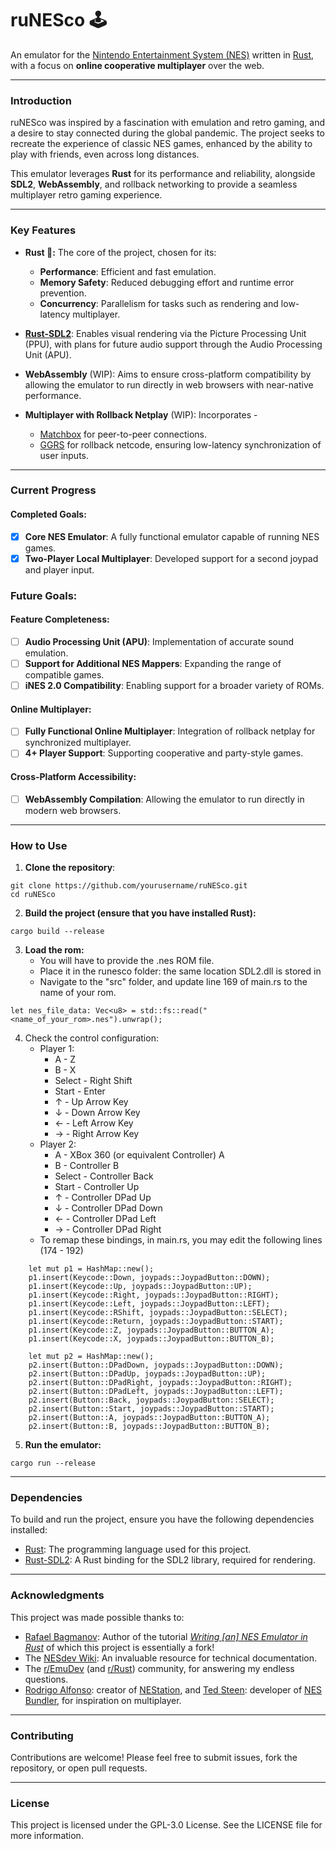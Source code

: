 # ruNESco 🕹️  

An emulator for the [Nintendo Entertainment System (NES)](https://en.wikipedia.org/wiki/Nintendo_Entertainment_System) written in [Rust](https://www.rust-lang.org/), with a focus on **online cooperative multiplayer** over the web.  

---
### Introduction  

ruNESco was inspired by a fascination with emulation and retro gaming, and a desire to stay connected during the global pandemic. The project seeks to recreate the experience of classic NES games, enhanced by the ability to play with friends, even across long distances.

This emulator leverages **Rust** for its performance and reliability, alongside **SDL2**, **WebAssembly**, and rollback networking to provide a seamless multiplayer retro gaming experience.

---
### Key Features  

- **Rust 🦀:** The core of the project, chosen for its:  
  - **Performance**: Efficient and fast emulation.  
  - **Memory Safety**: Reduced debugging effort and runtime error prevention.  
  - **Concurrency**: Parallelism for tasks such as rendering and low-latency multiplayer.  

- **[Rust-SDL2](https://github.com/Rust-SDL2/rust-sdl2)**: Enables visual rendering via the Picture Processing Unit (PPU), with plans for future audio support through the Audio Processing Unit (APU).  

- **WebAssembly** (WIP): Aims to ensure cross-platform compatibility by allowing the emulator to run directly in web browsers with near-native performance.  

- **Multiplayer with Rollback Netplay** (WIP): Incorporates -
  - [Matchbox](https://github.com/johanhelsing/matchbox) for peer-to-peer connections.  
  - [GGRS](https://github.com/gschup/ggrs) for rollback netcode, ensuring low-latency synchronization of user inputs.  

---
### Current Progress  
#### Completed Goals:  
- [x] **Core NES Emulator**: A fully functional emulator capable of running NES games.  
- [x] **Two-Player Local Multiplayer**: Developed support for a second joypad and player input.  

### Future Goals:  
#### Feature Completeness:  
- [ ] **Audio Processing Unit (APU)**: Implementation of accurate sound emulation.  
- [ ] **Support for Additional NES Mappers**: Expanding the range of compatible games.  
- [ ] **iNES 2.0 Compatibility**: Enabling support for a broader variety of ROMs.  

#### Online Multiplayer:  
- [ ] **Fully Functional Online Multiplayer**: Integration of rollback netplay for synchronized multiplayer.  
- [ ] **4+ Player Support**: Supporting cooperative and party-style games.  

#### Cross-Platform Accessibility:  
- [ ] **WebAssembly Compilation**: Allowing the emulator to run directly in modern web browsers.  

---
### How to Use  

1. **Clone the repository**:  
   
```
git clone https://github.com/yourusername/ruNESco.git 
cd ruNESco
```

2. **Build the project (ensure that you have installed Rust):**

```
cargo build --release
```

3. **Load the rom:**
	- You will have to provide the .nes ROM file.
	- Place it in the runesco folder: the same location SDL2.dll is stored in
	- Navigate to the "src" folder, and update line 169 of main.rs to the name of your rom.

```
let nes_file_data: Vec<u8> = std::fs::read("<name_of_your_rom>.nes").unwrap();
```

4. Check the control configuration:
	- Player 1:
		- A - Z
		- B - X
		- Select - Right Shift
		- Start - Enter
		- $\uparrow$ - Up Arrow Key
		- $\downarrow$ - Down Arrow Key
		- $\leftarrow$ - Left Arrow Key
		- $\rightarrow$ - Right Arrow Key
	-  Player 2:
		- A - XBox 360 (or equivalent Controller) A
		- B - Controller B
		- Select - Controller Back
		- Start - Controller Up
		- $\uparrow$ - Controller DPad Up
		- $\downarrow$ - Controller DPad Down
		- $\leftarrow$ - Controller DPad Left
		- $\rightarrow$ - Controller DPad Right
	- To remap these bindings, in main.rs, you may edit the following lines (174 - 192)

```
    let mut p1 = HashMap::new();
    p1.insert(Keycode::Down, joypads::JoypadButton::DOWN);
    p1.insert(Keycode::Up, joypads::JoypadButton::UP);
    p1.insert(Keycode::Right, joypads::JoypadButton::RIGHT);
    p1.insert(Keycode::Left, joypads::JoypadButton::LEFT);
    p1.insert(Keycode::RShift, joypads::JoypadButton::SELECT);
    p1.insert(Keycode::Return, joypads::JoypadButton::START);
    p1.insert(Keycode::Z, joypads::JoypadButton::BUTTON_A);
    p1.insert(Keycode::X, joypads::JoypadButton::BUTTON_B);

    let mut p2 = HashMap::new();
    p2.insert(Button::DPadDown, joypads::JoypadButton::DOWN);
    p2.insert(Button::DPadUp, joypads::JoypadButton::UP);
    p2.insert(Button::DPadRight, joypads::JoypadButton::RIGHT);
    p2.insert(Button::DPadLeft, joypads::JoypadButton::LEFT);
    p2.insert(Button::Back, joypads::JoypadButton::SELECT);
    p2.insert(Button::Start, joypads::JoypadButton::START);
    p2.insert(Button::A, joypads::JoypadButton::BUTTON_A);
    p2.insert(Button::B, joypads::JoypadButton::BUTTON_B);

```

5. **Run the emulator:**
   
```
cargo run --release
```

---
### Dependencies

To build and run the project, ensure you have the following dependencies installed:  

- [Rust](https://www.rust-lang.org/): The programming language used for this project.  
- [Rust-SDL2](https://github.com/Rust-SDL2/rust-sdl2): A Rust binding for the SDL2 library, required for rendering.  

---
### Acknowledgments

This project was made possible thanks to:  
- [Rafael Bagmanov](https://github.com/bugzmanov/): Author of the tutorial *[Writing \[an\] NES Emulator in Rust](https://bugzmanov.github.io/nes_ebook/chapter_1.html)* 
  of which this project is essentially a fork!
- The [NESdev Wiki](https://www.nesdev.org/wiki/Nesdev_Wiki): An invaluable resource for technical documentation.
- The [r/EmuDev](https://www.reddit.com/r/EmuDev/) (and [r/Rust](https://www.reddit.com/r/rust/)) community, for answering my endless questions.
- [Rodrigo Alfonso](https://github.com/afska): creator of [NEStation](https://github.com/afska/nestation), and [Ted Steen](https://github.com/tedsteen): developer of [NES Bundler](https://github.com/tedsteen/nes-bundler), for inspiration on multiplayer.

---
### Contributing

Contributions are welcome! Please feel free to submit issues, fork the repository, or open pull requests.

---
### License

This project is licensed under the GPL-3.0 License. See the LICENSE file for more information.
